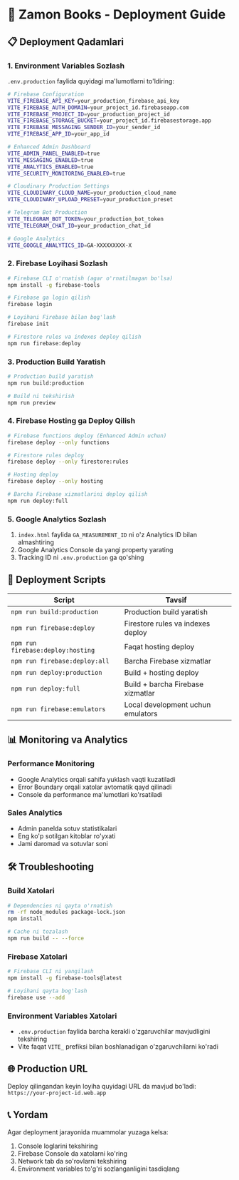 # 🚀 Zamon Books - Deployment Guide

## 📋 Deployment Qadamlari

### 1. Environment Variables Sozlash

`.env.production` faylida quyidagi ma'lumotlarni to'ldiring:

```bash
# Firebase Configuration
VITE_FIREBASE_API_KEY=your_production_firebase_api_key
VITE_FIREBASE_AUTH_DOMAIN=your_project_id.firebaseapp.com
VITE_FIREBASE_PROJECT_ID=your_production_project_id
VITE_FIREBASE_STORAGE_BUCKET=your_project_id.firebasestorage.app
VITE_FIREBASE_MESSAGING_SENDER_ID=your_sender_id
VITE_FIREBASE_APP_ID=your_app_id

# Enhanced Admin Dashboard
VITE_ADMIN_PANEL_ENABLED=true
VITE_MESSAGING_ENABLED=true
VITE_ANALYTICS_ENABLED=true
VITE_SECURITY_MONITORING_ENABLED=true

# Cloudinary Production Settings
VITE_CLOUDINARY_CLOUD_NAME=your_production_cloud_name
VITE_CLOUDINARY_UPLOAD_PRESET=your_production_preset

# Telegram Bot Production
VITE_TELEGRAM_BOT_TOKEN=your_production_bot_token
VITE_TELEGRAM_CHAT_ID=your_production_chat_id

# Google Analytics
VITE_GOOGLE_ANALYTICS_ID=GA-XXXXXXXXX-X
```

### 2. Firebase Loyihasi Sozlash

```bash
# Firebase CLI o'rnatish (agar o'rnatilmagan bo'lsa)
npm install -g firebase-tools

# Firebase ga login qilish
firebase login

# Loyihani Firebase bilan bog'lash
firebase init

# Firestore rules va indexes deploy qilish
npm run firebase:deploy
```

### 3. Production Build Yaratish

```bash
# Production build yaratish
npm run build:production

# Build ni tekshirish
npm run preview
```

### 4. Firebase Hosting ga Deploy Qilish

```bash
# Firebase functions deploy (Enhanced Admin uchun)
firebase deploy --only functions

# Firestore rules deploy
firebase deploy --only firestore:rules

# Hosting deploy
firebase deploy --only hosting

# Barcha Firebase xizmatlarini deploy qilish
npm run deploy:full
```

### 5. Google Analytics Sozlash

1. `index.html` faylida `GA_MEASUREMENT_ID` ni o'z Analytics ID bilan almashtiring
2. Google Analytics Console da yangi property yarating
3. Tracking ID ni `.env.production` ga qo'shing

## 🔧 Deployment Scripts

| Script | Tavsif |
|--------|--------|
| `npm run build:production` | Production build yaratish |
| `npm run firebase:deploy` | Firestore rules va indexes deploy |
| `npm run firebase:deploy:hosting` | Faqat hosting deploy |
| `npm run firebase:deploy:all` | Barcha Firebase xizmatlar |
| `npm run deploy:production` | Build + hosting deploy |
| `npm run deploy:full` | Build + barcha Firebase xizmatlar |
| `npm run firebase:emulators` | Local development uchun emulators |

## 📊 Monitoring va Analytics

### Performance Monitoring
- Google Analytics orqali sahifa yuklash vaqti kuzatiladi
- Error Boundary orqali xatolar avtomatik qayd qilinadi
- Console da performance ma'lumotlari ko'rsatiladi

### Sales Analytics
- Admin panelda sotuv statistikalari
- Eng ko'p sotilgan kitoblar ro'yxati
- Jami daromad va sotuvlar soni

## 🛠️ Troubleshooting

### Build Xatolari
```bash
# Dependencies ni qayta o'rnatish
rm -rf node_modules package-lock.json
npm install

# Cache ni tozalash
npm run build -- --force
```

### Firebase Xatolari
```bash
# Firebase CLI ni yangilash
npm install -g firebase-tools@latest

# Loyihani qayta bog'lash
firebase use --add
```

### Environment Variables Xatolari
- `.env.production` faylida barcha kerakli o'zgaruvchilar mavjudligini tekshiring
- Vite faqat `VITE_` prefiksi bilan boshlanadigan o'zgaruvchilarni ko'radi

## 🌐 Production URL

Deploy qilingandan keyin loyiha quyidagi URL da mavjud bo'ladi:
`https://your-project-id.web.app`

## 📞 Yordam

Agar deployment jarayonida muammolar yuzaga kelsa:
1. Console loglarini tekshiring
2. Firebase Console da xatolarni ko'ring
3. Network tab da so'rovlarni tekshiring
4. Environment variables to'g'ri sozlanganligini tasdiqlang